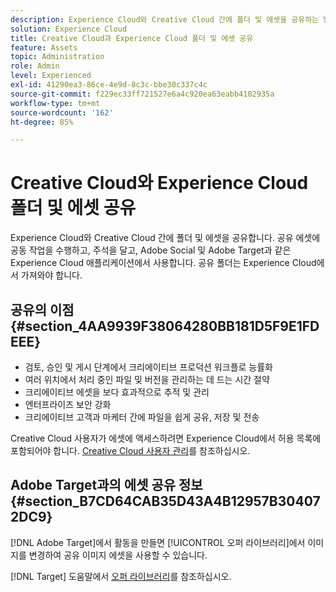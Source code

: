 ```yaml
---
description: Experience Cloud와 Creative Cloud 간에 폴더 및 에셋을 공유하는 방법을 알아봅니다.
solution: Experience Cloud
title: Creative Cloud과 Experience Cloud 폴더 및 에셋 공유
feature: Assets
topic: Administration
role: Admin
level: Experienced
exl-id: 41290ea3-86ce-4e9d-8c3c-bbe30c337c4c
source-git-commit: f229ec33ff721527e6a4c920ea63eabb4102935a
workflow-type: tm+mt
source-wordcount: '162'
ht-degree: 85%

---
```


# Creative Cloud와 Experience Cloud 폴더 및 에셋 공유

Experience Cloud와 Creative Cloud 간에 폴더 및 에셋을 공유합니다. 공유 에셋에 공동 작업을 수행하고, 주석을 달고, Adobe Social 및 Adobe Target과 같은 Experience Cloud 애플리케이션에서 사용합니다. 공유 폴더는 Experience Cloud에서 가져와야 합니다.

## 공유의 이점 {#section_4AA9939F38064280BB181D5F9E1FDEEE}

* 검토, 승인 및 게시 단계에서 크리에이티브 프로덕션 워크플로 능률화
* 여러 위치에서 처리 중인 파일 및 버전을 관리하는 데 드는 시간 절약
* 크리에이티브 에셋을 보다 효과적으로 추적 및 관리
* 엔터프라이즈 보안 강화
* 크리에이티브 고객과 마케터 간에 파일을 쉽게 공유, 저장 및 전송

Creative Cloud 사용자가 에셋에 액세스하려면 Experience Cloud에서 허용 목록에 포함되어야 합니다. [Creative Cloud 사용자 관리](t-admin-add-cc-user.md#task_F36D4F1D49B44F09A54F7371810D2752)를 참조하십시오.

## Adobe Target과의 에셋 공유 정보 {#section_B7CD64CAB35D43A4B12957B304072DC9}

[!DNL Adobe Target]에서 활동을 만들면 [!UICONTROL 오퍼 라이브러리]에서 이미지를 변경하여 공유 이미지 에셋을 사용할 수 있습니다.

[!DNL Target] 도움말에서 [오퍼 라이브러리](https://experienceleague.adobe.com/docs/target/using/experiences/offers/manage-content.html?lang=ko-KR)를 참조하십시오.
